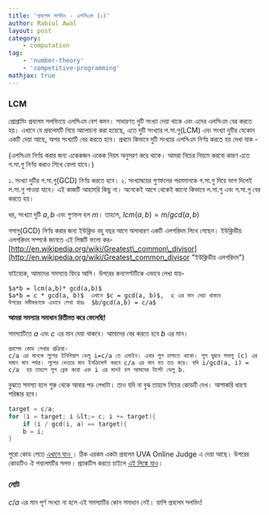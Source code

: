 ```yaml
---
title: 'প্রবলেম সলভিং - এলসিএম (১)'
author: Rabiul Awal
layout: post
category:
    - computation
tag:
    - 'number-theory'
    - 'competitive-programming'
mathjax: true
---
```

### LCM

প্রোগ্রামিং প্রবলেম সলভিংয়ে এলসিএম বেশ কমন। সাধারণত দুটি সংখ্যা দেয়া থাকে এবং এদের এলসিএম বের করতে হয়। এখানে যে প্রবলেমটি নিয়ে আলোচনা করা হয়েছে, এতে দুটি সংখ্যার ল.সা.গু(LCM) এবং সংখ্যা দুটির যেকোন একটি দেয়া আছে, অপর সংখ্যাটি বের করতে হবে।
প্রথমে কিভাবে দুটি সংখ্যার এলসিএম নির্ণয় করতে হয় দেখা যাক -

(এলসিএম নির্ণয় করার জন্য একেকজন একেক নিয়ম অনুসরণ করে থাকে। আমরা নিচের নিয়মে করবো কারণ এতে গ.সা.গু নির্ণয় করাও শিখে ফেলা যাবে।)

১. সংখ্যা দুটির গ.সা.গু(GCD) নির্ণয় করতে হবে।
২. সংখ্যাদ্বয়ের গুণফলের পরমমানকে গ.সা.গু দিয়ে ভাগ দিলেই ল.সা.গু পাওয়া যাবে।
এই কাজটি আহামরি কিছু না। অনেকেই আগে থেকেই জানো কিভাবে ল.সা.গু এবং গ.সা.গু বের করতে হয়।

ধর, সংখ্য্যা দুটি $a, b$ এবং গুণফল হল $m$।
তাহলে, $lcm(a, b) = m/gcd(a, b)$

গসাগু(GCD) নির্ণয় করার জন্য ইউক্লিড বহু বছর আগে অসাধারণ একটি এলগরিদম লিখে গেছেন। ইউক্লিডীয় এলগরিদম সম্পর্কে জানতে এই লিঙ্কটি ফলো কর- [http://en.wikipedia.org/wiki/Greatest\_common\_divisor](http://en.wikipedia.org/wiki/Greatest_common_divisor "ইউক্লিডীয় এলগরিদম")

যাইহোক, আমাদের সমস্যায় ফিরে আসি। উপরের কনসেপ্টটিকে এভাবে লেখা যায়-

```
$a*b = lcm(a,b)* gcd(a,b)$
$a*b = c * gcd(a, b)$  এখানে $c = gcd(a, b)$,  c এর মান দেয়া থাকবে
উপরের সমীকরণকে এভাবে লেখা যায়ঃ  $b/gcd(a,b) = c/a$
```

**আমরা সমস্যার সমাধান রিতীমত করে ফেলেছি!**

সমস্যাটিতে $a$ এবং $c$ এর মান দেয়া থাকবে। আমাদের বের করতে হবে $b$ এর মান।

```
প্রবলেম কোড লেখার প্রক্রিয়া-
c/a এর মানকে লুপের ইনিশিয়াল ভেলু i=c/a তে এসাইন। এবার লুপ চালাতে থাকো। লুপ ঘুরবে গসাগু (c) এর সমান মান পর্যন্ত। লুপের ভেতরে মান ইনক্রিমেন্ট করবে c/a এর মান যত তত করে। যদি i/gcd(a, i) = c/a  হয় তাহলে লুপ ব্রেক করো এবং i এর মানই হল আমাদের টার্গেট ভেলু b.
```

বুঝতে সমস্যা হলে শুরু থেকে আবার পড় লেখাটা। তাও যদি না বুঝ তাহলে নিচের কোডটি দেখ। আশাকরি ধারণা পরিষ্কার হবে।

```cpp
target = c/a;  
for (i = target; i &lt;= c; i += target){  
    if (i / gcd(i, a) == target){  
    b = i;  
}
```
পুরো কোড পেতে [এখানে যাও ](https://github.com/rabiulcste/uva-solutions/blob/master/uva%2011889.c)। ঠিক এরকম একটা প্রবলেম UVA Online Judge এ দেয়া আছে। উপরের কোডটিও ঐ পবলেমটির সলভ। প্র্যাকটিস করতে চাইলে [এই লিঙ্কে যাও](http://uva.onlinejudge.org/index.php?option=com_onlinejudge&Itemid=8&category=24&page=show_problem&problem=2989 "এই লিঙ্কে যাও")।

### নোট
$c/a$ এর মান পূর্ণ সংখ্যা না হলে এই সমস্যাটির কোন সমাধান নেই। হ্যাপি প্রবলেম সলভিং! 
